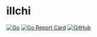 # illchi



[![Go](https://github.com/itsabgr/illchi/actions/workflows/go.yml/badge.svg)](https://github.com/itsabgr/illchi/actions/workflows/go.yml)
[![Go Report Card](https://goreportcard.com/badge/github.com/itsabgr/illchi)](https://goreportcard.com/report/github.com/itsabgr/illchi)
[![GitHub](https://img.shields.io/github/license/itsabgr/illchi)](https://github.com/itsabgr/illchi/blob/master/LICENSE)

